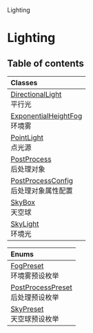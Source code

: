 Lighting

# Lighting <Badge type="tip" text="Groups" /> <Score text="Lighting" />

## Table of contents
| Classes |
| :-----|
| [DirectionalLight](../classes/mw.DirectionalLight.md) <br> 平行光 |
| [ExponentialHeightFog](../classes/mw.ExponentialHeightFog.md) <br> 环境雾 |
| [PointLight](../classes/mw.PointLight.md) <br> 点光源 |
| [PostProcess](../classes/mw.PostProcess.md) <br> 后处理对象 |
| [PostProcessConfig](../classes/mw.PostProcessConfig.md) <br> 后处理对象属性配置 |
| [SkyBox](../classes/mw.SkyBox.md) <br> 天空球 |
| [SkyLight](../classes/mw.SkyLight.md) <br> 环境光 |


| Enums |
| :-----|
| [FogPreset](../enums/mw.FogPreset.md) <br> 环境雾预设枚举 |
| [PostProcessPreset](../enums/mw.PostProcessPreset.md) <br> 后处理预设枚举 |
| [SkyPreset](../enums/mw.SkyPreset.md) <br> 天空球预设枚举 |

